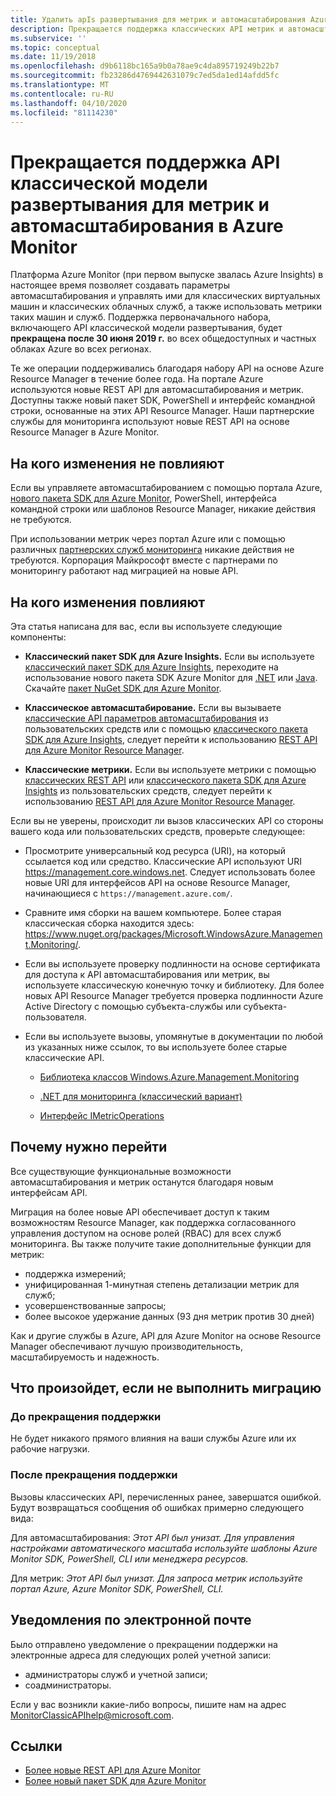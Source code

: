 ```yaml
---
title: Удалить apIs развертывания для метрик и автомасштабирования Azure Monitor
description: Прекращается поддержка классических API метрик и автомасштабирования, именуемых также моделью развертывания RDFE или Azure Service Management (ASM)
ms.subservice: ''
ms.topic: conceptual
ms.date: 11/19/2018
ms.openlocfilehash: d9b6118bc165a9b0a78ae9c4da895719249b22b7
ms.sourcegitcommit: fb23286d4769442631079c7ed5da1ed14afdd5fc
ms.translationtype: MT
ms.contentlocale: ru-RU
ms.lasthandoff: 04/10/2020
ms.locfileid: "81114230"
---
```

# <a name="azure-monitor-retirement-of-classic-deployment-model-apis-for-metrics-and-autoscale"></a>Прекращается поддержка API классической модели развертывания для метрик и автомасштабирования в Azure Monitor

Платформа Azure Monitor (при первом выпуске звалась Azure Insights) в настоящее время позволяет создавать параметры автомасштабирования и управлять ими для классических виртуальных машин и классических облачных служб, а также использовать метрики таких машин и служб. Поддержка первоначального набора, включающего API классической модели развертывания, будет **прекращена после 30 июня 2019 г.** во всех общедоступных и частных облаках Azure во всех регионах.   

Те же операции поддерживались благодаря набору API на основе Azure Resource Manager в течение более года. На портале Azure используются новые REST API для автомасштабирования и метрик. Доступны также новый пакет SDK, PowerShell и интерфейс командной строки, основанные на этих API Resource Manager. Наши партнерские службы для мониторинга используют новые REST API на основе Resource Manager в Azure Monitor.  

## <a name="who-is-not-affected"></a>На кого изменения не повлияют

Если вы управляете автомасштабированием с помощью портала Azure, [нового пакета SDK для Azure Monitor](https://www.nuget.org/packages/Microsoft.Azure.Management.Monitor/), PowerShell, интерфейса командной строки или шаблонов Resource Manager, никакие действия не требуются.  

При использовании метрик через портал Azure или с помощью различных [партнерских служб мониторинга](../../azure-monitor/platform/partners.md) никакие действия не требуются. Корпорация Майкрософт вместе с партнерами по мониторингу работают над миграцией на новые API.

## <a name="who-is-affected"></a>На кого изменения повлияют

Эта статья написана для вас, если вы используете следующие компоненты:

- **Классический пакет SDK для Azure Insights.** Если вы используете [классический пакет SDK для Azure Insights](https://www.nuget.org/packages/Microsoft.WindowsAzure.Management.Monitoring/), переходите на использование нового пакета SDK Azure Monitor для [.NET](https://github.com/azure/azure-libraries-for-net#download) или [Java](https://github.com/azure/azure-libraries-for-java#download). Скачайте [пакет NuGet SDK для Azure Monitor](https://www.nuget.org/packages/Microsoft.Azure.Management.Monitor/).

- **Классическое автомасштабирование.** Если вы вызываете [классические API параметров автомасштабирования](https://msdn.microsoft.com/library/azure/mt348562.aspx) из пользовательских средств или с помощью [классического пакета SDK для Azure Insights](https://www.nuget.org/packages/Microsoft.WindowsAzure.Management.Monitoring/), следует перейти к использованию [REST API для Azure Monitor Resource Manager](https://docs.microsoft.com/rest/api/monitor/autoscalesettings).

- **Классические метрики.** Если вы используете метрики с помощью [классических REST API](https://msdn.microsoft.com/library/azure/dn510374.aspx) или [классического пакета SDK для Azure Insights](https://www.nuget.org/packages/Microsoft.WindowsAzure.Management.Monitoring/) из пользовательских средств, следует перейти к использованию [REST API для Azure Monitor Resource Manager](https://docs.microsoft.com/rest/api/monitor/autoscalesettings). 

Если вы не уверены, происходит ли вызов классических API со стороны вашего кода или пользовательских средств, проверьте следующее:

- Просмотрите универсальный код ресурса (URI), на который ссылается код или средство. Классические API используют URI https://management.core.windows.net. Следует использовать более новые URI для интерфейсов API на основе Resource Manager, начинающиеся с `https://management.azure.com/`.

- Сравните имя сборки на вашем компьютере. Более старая классическая сборка находится здесь: https://www.nuget.org/packages/Microsoft.WindowsAzure.Management.Monitoring/.

- Если вы используете проверку подлинности на основе сертификата для доступа к API автомасштабирования или метрик, вы используете классическую конечную точку и библиотеку. Для более новых API Resource Manager требуется проверка подлинности Azure Active Directory с помощью субъекта-службы или субъекта-пользователя.

- Если вы используете вызовы, упомянутые в документации по любой из указанных ниже ссылок, то вы используете более старые классические API.

  - [Библиотека классов Windows.Azure.Management.Monitoring](https://docs.microsoft.com/previous-versions/azure/dn510414(v=azure.100))

  - [.NET для мониторинга (классический вариант)](https://docs.microsoft.com/previous-versions/azure/reference/mt348562(v%3dazure.100))

  - [Интерфейс IMetricOperations](https://docs.microsoft.com/previous-versions/azure/reference/dn802395(v%3dazure.100))

## <a name="why-you-should-switch"></a>Почему нужно перейти

Все существующие функциональные возможности автомасштабирования и метрик останутся благодаря новым интерфейсам API.  

Миграция на более новые API обеспечивает доступ к таким возможностям Resource Manager, как поддержка согласованного управления доступом на основе ролей (RBAC) для всех служб мониторинга. Вы также получите такие дополнительные функции для метрик: 

- поддержка измерений;
- унифицированная 1-минутная степень детализации метрик для служб; 
- усовершенствованные запросы;
- более высокое удержание данных (93 дня метрик против 30 дней) 

Как и другие службы в Azure, API для Azure Monitor на основе Resource Manager обеспечивают лучшую производительность, масштабируемость и надежность. 

## <a name="what-happens-if-you-do-not-migrate"></a>Что произойдет, если не выполнить миграцию

### <a name="before-retirement"></a>До прекращения поддержки

Не будет никакого прямого влияния на ваши службы Azure или их рабочие нагрузки.  

### <a name="after-retirement"></a>После прекращения поддержки

Вызовы классических API, перечисленных ранее, завершатся ошибкой. Будут возвращаться сообщения об ошибках примерно следующего вида:

Для автомасштабирования: *Этот API был унизат. Для управления настройками автоматического масштаба используйте шаблоны Azure Monitor SDK, PowerShell, CLI или менеджера ресурсов.*  

Для метрик: *Этот API был унизат. Для запроса метрик используйте портал Azure, Azure Monitor SDK, PowerShell, CLI.*

## <a name="email-notifications"></a>Уведомления по электронной почте

Было отправлено уведомление о прекращении поддержки на электронные адреса для следующих ролей учетной записи: 

- администраторы служб и учетной записи;
- соадминистраторы.  

Если у вас возникли какие-либо вопросы, пишите нам на адрес MonitorClassicAPIhelp@microsoft.com.  

## <a name="references"></a>Ссылки

- [Более новые REST API для Azure Monitor](https://docs.microsoft.com/rest/api/monitor/) 
- [Более новый пакет SDK для Azure Monitor](https://www.nuget.org/packages/Microsoft.Azure.Management.Monitor/)
